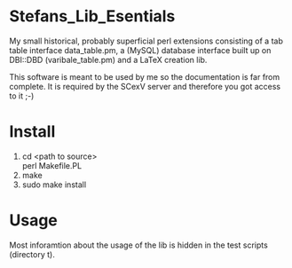 # Stefans_Lib_Esentials
My small historical, probably superficial perl extensions consisting of a tab table interface data_table.pm, a (MySQL) database interface built up on DBI::DBD (varibale_table.pm) and a LaTeX creation lib.

This software is meant to be used by me so the documentation is far from complete. It is required by the SCexV server and therefore you got access to it ;-)

# Install

<ol><li>cd &#60;path to source&#62;</li>perl Makefile.PL</li><li>make</li><li>sudo make install</li></ol>

# Usage

<p>Most inforamtion about the usage of the lib is hidden in the test scripts (directory t).</p>